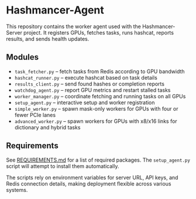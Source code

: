 # Hashmancer-Agent

This repository contains the worker agent used with the Hashmancer-Server project. It registers GPUs, fetches tasks, runs hashcat, reports results, and sends health updates.

## Modules
- `task_fetcher.py` – fetch tasks from Redis according to GPU bandwidth
- `hashcat_runner.py` – execute hashcat based on task details
- `results_client.py` – send found hashes or completion reports
- `watchdog_agent.py` – report GPU metrics and restart stalled tasks
- `worker_manager.py` – coordinate fetching and running tasks on all GPUs
- `setup_agent.py` – interactive setup and worker registration
- `simple_worker.py` – spawn mask-only workers for GPUs with four or fewer PCIe lanes
- `advanced_worker.py` – spawn workers for GPUs with x8/x16 links for dictionary and hybrid tasks

## Requirements

See [REQUIREMENTS.md](REQUIREMENTS.md) for a list of required packages. The
`setup_agent.py` script will attempt to install them automatically.

The scripts rely on environment variables for server URL, API keys, and Redis connection details, making deployment flexible across various systems.
